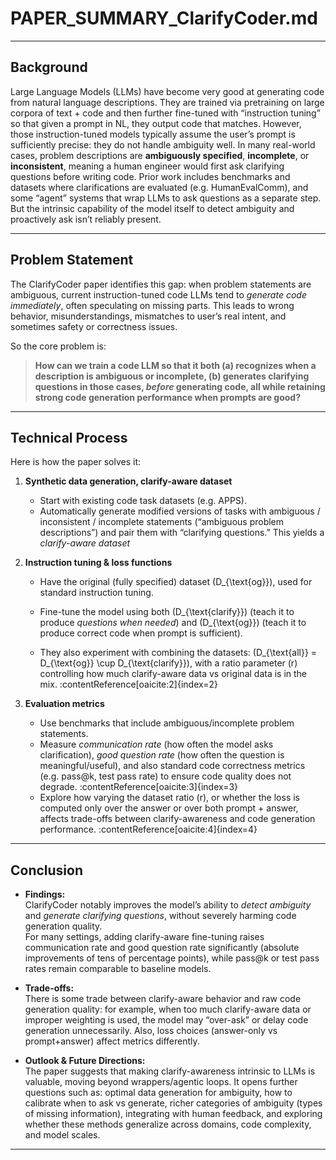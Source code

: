 # PAPER_SUMMARY_ClarifyCoder.md 

---

##  Background  
Large Language Models (LLMs) have become very good at generating code from natural language descriptions. They are trained via pretraining on large corpora of text + code and then further fine-tuned with “instruction tuning” so that given a prompt in NL, they output code that matches. However, those instruction-tuned models typically assume the user’s prompt is sufficiently precise: they do not handle ambiguity well. In many real-world cases, problem descriptions are **ambiguously specified**, **incomplete**, or **inconsistent**, meaning a human engineer would first ask clarifying questions before writing code. Prior work includes benchmarks and datasets where clarifications are evaluated (e.g. HumanEvalComm), and some “agent” systems that wrap LLMs to ask questions as a separate step. But the intrinsic capability of the model itself to detect ambiguity and proactively ask isn’t reliably present.

---

## Problem Statement  
The ClarifyCoder paper identifies this gap: when problem statements are ambiguous, current instruction-tuned code LLMs tend to *generate code immediately*, often speculating on missing parts. This leads to wrong behavior, misunderstandings, mismatches to user’s real intent, and sometimes safety or correctness issues.

So the core problem is:

> **How can we train a code LLM so that it both (a) recognizes when a description is ambiguous or incomplete, (b) generates clarifying questions in those cases, *before* generating code, all while retaining strong code generation performance when prompts are good?**

---

##  Technical Process  

Here is how the paper solves it:

1. **Synthetic data generation, clarify-aware dataset**  
   - Start with existing code task datasets (e.g. APPS).  
   - Automatically generate modified versions of tasks with ambiguous / inconsistent / incomplete statements (“ambiguous problem descriptions”) and pair them with “clarifying questions.” This yields a *clarify-aware dataset* 

2. **Instruction tuning & loss functions**  
   - Have the original (fully specified) dataset \(D_{\text{og}}\), used for standard instruction tuning.  
   - Fine-tune the model using both \(D_{\text{clarify}}\) (teach it to produce *questions when needed*) and \(D_{\text{og}}\) (teach it to produce correct code when prompt is sufficient).  
 

   - They also experiment with combining the datasets: \(D_{\text{all}} = D_{\text{og}} \cup D_{\text{clarify}}\), with a ratio parameter \(r\) controlling how much clarify-aware data vs original data is in the mix. :contentReference[oaicite:2]{index=2}

3. **Evaluation metrics** 
   - Use benchmarks that include ambiguous/incomplete problem statements.  
   - Measure *communication rate* (how often the model asks clarification), *good question rate* (how often the question is meaningful/useful), and also standard code correctness metrics (e.g. pass@k, test pass rate) to ensure code quality does not degrade. :contentReference[oaicite:3]{index=3}  
   - Explore how varying the dataset ratio \(r\), or whether the loss is computed only over the answer or over both prompt + answer, affects trade-offs between clarify-awareness and code generation performance. :contentReference[oaicite:4]{index=4}

---

## Conclusion 

- **Findings:**  
  ClarifyCoder notably improves the model’s ability to *detect ambiguity* and *generate clarifying questions*, without severely harming code generation quality.  
  For many settings, adding clarify-aware fine-tuning raises communication rate and good question rate significantly (absolute improvements of tens of percentage points), while pass@k or test pass rates remain comparable to baseline models.

- **Trade-offs:**  
  There is some trade between clarify-aware behavior and raw code generation quality: for example, when too much clarify-aware data or improper weighting is used, the model may “over-ask” or delay code generation unnecessarily. Also, loss choices (answer-only vs prompt+answer) affect metrics differently. 

- **Outlook & Future Directions:**  
  The paper suggests that making clarify-awareness intrinsic to LLMs is valuable, moving beyond wrappers/agentic loops. It opens further questions such as: optimal data generation for ambiguity, how to calibrate when to ask vs generate, richer categories of ambiguity (types of missing information), integrating with human feedback, and exploring whether these methods generalize across domains, code complexity, and model scales.

---

